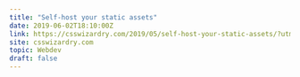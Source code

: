 ```yaml
---
title: "Self-host your static assets"
date: 2019-06-02T18:10:00Z
link: https://csswizardry.com/2019/05/self-host-your-static-assets/?utm_medium=RSS&utm_source=hune
site: csswizardry.com
topic: Webdev
draft: false
---
```

